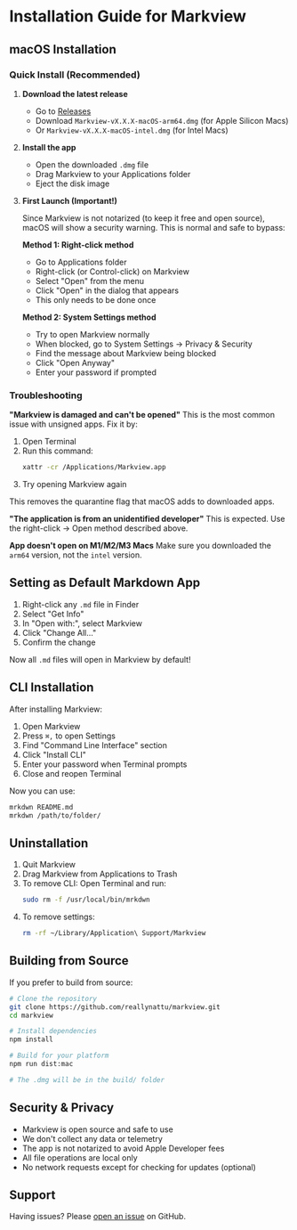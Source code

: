 # Installation Guide for Markview

## macOS Installation

### Quick Install (Recommended)

1. **Download the latest release**
   - Go to [Releases](https://github.com/reallynattu/markview/releases)
   - Download `Markview-vX.X.X-macOS-arm64.dmg` (for Apple Silicon Macs)
   - Or `Markview-vX.X.X-macOS-intel.dmg` (for Intel Macs)

2. **Install the app**
   - Open the downloaded `.dmg` file
   - Drag Markview to your Applications folder
   - Eject the disk image

3. **First Launch (Important!)**
   
   Since Markview is not notarized (to keep it free and open source), macOS will show a security warning. This is normal and safe to bypass:
   
   **Method 1: Right-click method**
   - Go to Applications folder
   - Right-click (or Control-click) on Markview
   - Select "Open" from the menu
   - Click "Open" in the dialog that appears
   - This only needs to be done once
   
   **Method 2: System Settings method**
   - Try to open Markview normally
   - When blocked, go to System Settings → Privacy & Security
   - Find the message about Markview being blocked
   - Click "Open Anyway"
   - Enter your password if prompted

### Troubleshooting

**"Markview is damaged and can't be opened"**
This is the most common issue with unsigned apps. Fix it by:

1. Open Terminal
2. Run this command:
   ```bash
   xattr -cr /Applications/Markview.app
   ```
3. Try opening Markview again

This removes the quarantine flag that macOS adds to downloaded apps.

**"The application is from an unidentified developer"**
This is expected. Use the right-click → Open method described above.

**App doesn't open on M1/M2/M3 Macs**
Make sure you downloaded the `arm64` version, not the `intel` version.

## Setting as Default Markdown App

1. Right-click any `.md` file in Finder
2. Select "Get Info"
3. In "Open with:", select Markview
4. Click "Change All..."
5. Confirm the change

Now all `.md` files will open in Markview by default!

## CLI Installation

After installing Markview:

1. Open Markview
2. Press `⌘,` to open Settings
3. Find "Command Line Interface" section
4. Click "Install CLI"
5. Enter your password when Terminal prompts
6. Close and reopen Terminal

Now you can use:
```bash
mrkdwn README.md
mrkdwn /path/to/folder/
```

## Uninstallation

1. Quit Markview
2. Drag Markview from Applications to Trash
3. To remove CLI: Open Terminal and run:
   ```bash
   sudo rm -f /usr/local/bin/mrkdwn
   ```
4. To remove settings:
   ```bash
   rm -rf ~/Library/Application\ Support/Markview
   ```

## Building from Source

If you prefer to build from source:

```bash
# Clone the repository
git clone https://github.com/reallynattu/markview.git
cd markview

# Install dependencies
npm install

# Build for your platform
npm run dist:mac

# The .dmg will be in the build/ folder
```

## Security & Privacy

- Markview is open source and safe to use
- We don't collect any data or telemetry
- The app is not notarized to avoid Apple Developer fees
- All file operations are local only
- No network requests except for checking for updates (optional)

## Support

Having issues? Please [open an issue](https://github.com/reallynattu/markview/issues) on GitHub.